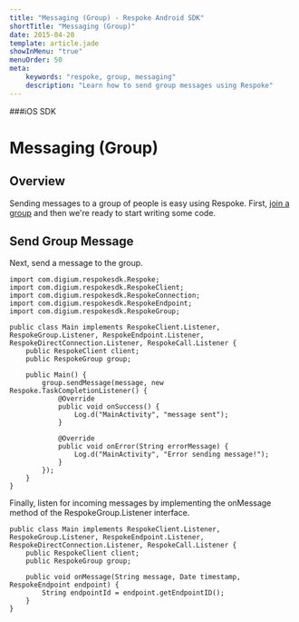 ```yaml
---
title: "Messaging (Group) - Respoke Android SDK"
shortTitle: "Messaging (Group)"
date: 2015-04-20
template: article.jade
showInMenu: "true"
menuOrder: 50
meta:
    keywords: "respoke, group, messaging"
    description: "Learn how to send group messages using Respoke"
---
```


###iOS SDK
# Messaging (Group)

## Overview

Sending messages to a group of people is easy using Respoke. First, [join a group](/client/javascript/guide/group-discovery.html) and then we're ready to start writing some code.

## Send Group Message

Next, send a message to the group.

    import com.digium.respokesdk.Respoke;
    import com.digium.respokesdk.RespokeClient;
    import com.digium.respokesdk.RespokeConnection;
    import com.digium.respokesdk.RespokeEndpoint;
    import com.digium.respokesdk.RespokeGroup;

    public class Main implements RespokeClient.Listener, RespokeGroup.Listener, RespokeEndpoint.Listener,  RespokeDirectConnection.Listener, RespokeCall.Listener {
        public RespokeClient client;
        public RespokeGroup group;

        public Main() {
            group.sendMessage(message, new Respoke.TaskCompletionListener() {
                @Override
                public void onSuccess() {
                    Log.d("MainActivity", "message sent");
                }

                @Override
                public void onError(String errorMessage) {
                    Log.d("MainActivity", "Error sending message!");
                }
            }); 
        }
    }
    
Finally, listen for incoming messages by implementing the onMessage method of the RespokeGroup.Listener interface.

    public class Main implements RespokeClient.Listener, RespokeGroup.Listener, RespokeEndpoint.Listener,  RespokeDirectConnection.Listener, RespokeCall.Listener {
        public RespokeClient client;
        public RespokeGroup group;

        public void onMessage(String message, Date timestamp, RespokeEndpoint endpoint) {
            String endpointId = endpoint.getEndpointID();
        }
    }